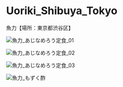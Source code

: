 # Uoriki_Shibuya_Tokyo
魚力【場所：東京都渋谷区】

![魚力_あじなめろう定食_01](https://user-images.githubusercontent.com/20723919/111453555-0c1c0700-8757-11eb-9a16-41ec62c326a7.jpg)

![魚力_あじなめろう定食_02](https://user-images.githubusercontent.com/20723919/111453572-0faf8e00-8757-11eb-9abd-d7696b4cf5f2.jpg)

![魚力_あじなめろう定食_03](https://user-images.githubusercontent.com/20723919/111453575-10482480-8757-11eb-936b-eb030425f65d.jpg)

![魚力_もずく酢](https://user-images.githubusercontent.com/20723919/111453577-10482480-8757-11eb-99f0-10ad319742df.jpg)

